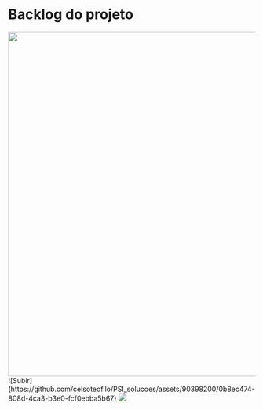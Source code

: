 # Backlog do projeto

<img src= "https://s4.aconvert.com/convert/p3r68-cdx67/aob5n-k0ejs.jpg" width="700px" /> 
![Subir](https://github.com/celsoteofilo/PSI_solucoes/assets/90398200/0b8ec474-808d-4ca3-b3e0-fcf0ebba5b67)
<img src= https://github.com/celsoteofilo/PSI_solucoes/assets/90398200/0b8ec474-808d-4ca3-b3e0-fcf0ebba5b67 />

